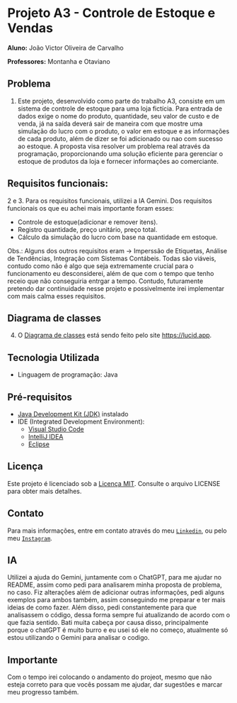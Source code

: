# Projeto A3 - Controle de Estoque e Vendas

**Aluno:** João Victor Oliveira de Carvalho

**Professores:** Montanha e Otaviano

## Problema

1. Este projeto, desenvolvido como parte do trabalho A3, consiste em um sistema de controle de estoque para uma loja fictícia. Para entrada de dados exige o nome do produto, quantidade, seu valor de custo e de venda, já na saída deverá sair de maneira com que mostre uma simulação do lucro com o produto, o valor em estoque e as informações de cada produto, além de dizer se foi adicionado ou nao com sucesso ao estoque. A proposta visa resolver um problema real através da programação, proporcionando uma solução eficiente para gerenciar o estoque de produtos da loja e fornecer informações ao comerciante.

## Requisitos funcionais:

2 e 3. Para os requisitos funcionais, utilizei a IA Gemini. Dos requisitos funcionais os que eu achei mais importante foram esses:
- Controle de estoque(adicionar e remover itens).
- Registro quantidade, preço unitário, preço total.
- Cálculo da simulação do lucro com base na quantidade em estoque.

Obs.: Alguns dos outros requisitos eram -> Imperssão de Etiquetas, Análise de Tendências, Integração com Sistemas Contábeis. Todas são viáveis, contudo como não é algo que seja extremamente crucial para o funcionamento eu desconsiderei, além de que com o tempo que tenho receio que não conseguiria entrgar a tempo. Contudo, futuramente pretendo dar continuidade nesse projeto e possivelmente irei implementar com mais calma esses requisitos.

## Diagrama de classes

4. O [Diagrama de classes](https://lucid.app/lucidchart/86a17c47-f77d-47ba-9248-512c1a486899/edit?view_items=IPYHlxa1VA5E&invitationId=inv_0dd01c7d-7bbd-4ad6-a7e9-81ba78263df6) está sendo feito pelo site https://lucid.app.

## Tecnologia Utilizada

- Linguagem de programação: Java

## Pré-requisitos

- [Java Development Kit (JDK)](https://www.oracle.com/java/technologies/downloads/) instalado
- IDE (Integrated Development Environment):
  - [Visual Studio Code](https://code.visualstudio.com/download)
  - [IntelliJ IDEA](https://www.jetbrains.com/pt-br/idea/nextversion/)
  - [Eclipse](https://www.eclipse.org/downloads/packages/installer)

## Licença

Este projeto é licenciado sob a [Licença MIT](https://opensource.org/licenses/MIT). Consulte o arquivo LICENSE para obter mais detalhes.

## Contato

Para mais informações, entre em contato através do meu [`Linkedin`](https://www.linkedin.com/in/joaokrv), ou pelo meu [`Instagram`](https://www.instagram.com/joaokrv).

## IA

Utilizei a ajuda do Gemini, juntamente com o ChatGPT, para me ajudar no README, assim como pedi para analisarem minha proposta de problema, no caso. Fiz alterações além de adicionar outras informações, pedi alguns exemplos para ambos também, assim conseguindo me preparar e ter mais ideias de como fazer. Além disso, pedi constantemente para que analisassem o código, dessa forma sempre fui atualizando de acordo com o que fazia sentido. Bati muita cabeça por causa disso, principalmente porque o chatGPT é muito burro e eu usei só ele no começo, atualmente só estou utilizando o Gemini para analisar o codigo.

## Importante

Com o tempo irei colocando o andamento do projeot, mesmo que não esteja correto para que vocês possam me ajudar, dar sugestões e marcar meu progresso também.
